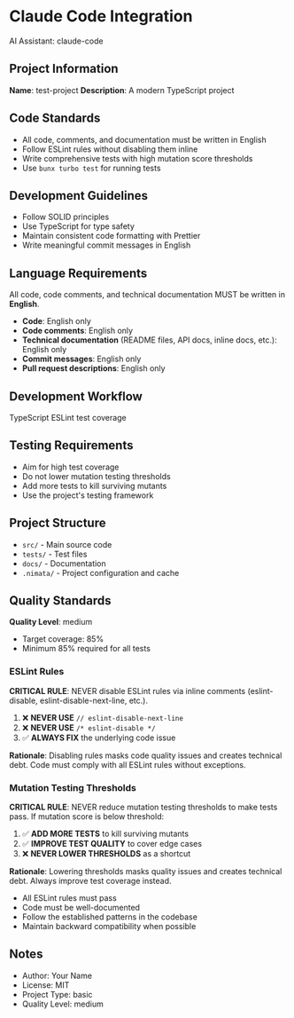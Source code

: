 # Claude Code Integration

AI Assistant: claude-code

## Project Information

**Name**: test-project
**Description**: A modern TypeScript project

## Code Standards
- All code, comments, and documentation must be written in English
- Follow ESLint rules without disabling them inline
- Write comprehensive tests with high mutation score thresholds
- Use `bunx turbo test` for running tests

## Development Guidelines
- Follow SOLID principles
- Use TypeScript for type safety
- Maintain consistent code formatting with Prettier
- Write meaningful commit messages in English

## Language Requirements

All code, code comments, and technical documentation MUST be written in **English**.

- **Code**: English only
- **Code comments**: English only
- **Technical documentation** (README files, API docs, inline docs, etc.): English only
- **Commit messages**: English only
- **Pull request descriptions**: English only

## Development Workflow

TypeScript
ESLint
test
coverage

## Testing Requirements
- Aim for high test coverage
- Do not lower mutation testing thresholds
- Add more tests to kill surviving mutants
- Use the project's testing framework

## Project Structure
- `src/` - Main source code
- `tests/` - Test files
- `docs/` - Documentation
- `.nimata/` - Project configuration and cache

## Quality Standards

**Quality Level**: medium
- Target coverage: 85%
- Minimum 85% required for all tests

### ESLint Rules

**CRITICAL RULE**: NEVER disable ESLint rules via inline comments (eslint-disable, eslint-disable-next-line, etc.).

1. ❌ **NEVER USE** `// eslint-disable-next-line`
2. ❌ **NEVER USE** `/* eslint-disable */`
3. ✅ **ALWAYS FIX** the underlying code issue

**Rationale**: Disabling rules masks code quality issues and creates technical debt. Code must comply with all ESLint rules without exceptions.

### Mutation Testing Thresholds

**CRITICAL RULE**: NEVER reduce mutation testing thresholds to make tests pass. If mutation score is below threshold:

1. ✅ **ADD MORE TESTS** to kill surviving mutants
2. ✅ **IMPROVE TEST QUALITY** to cover edge cases
3. ❌ **NEVER LOWER THRESHOLDS** as a shortcut

**Rationale**: Lowering thresholds masks quality issues and creates technical debt. Always improve test coverage instead.

- All ESLint rules must pass
- Code must be well-documented
- Follow the established patterns in the codebase
- Maintain backward compatibility when possible

## Notes
- Author: Your Name
- License: MIT
- Project Type: basic
- Quality Level: medium